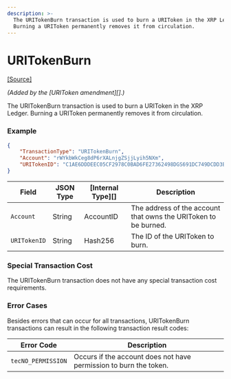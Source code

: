 ```yaml
---
description: >-
  The URITokenBurn transaction is used to burn a URIToken in the XRP Ledger.
  Burning a URIToken permanently removes it from circulation.
---
```


# URITokenBurn

[\[Source\]](https://github.com/ripple/rippled/blob/develop/src/ripple/app/tx/impl/URIToken.cpp)

_(Added by the \[URIToken amendment]\[].)_

The URITokenBurn transaction is used to burn a URIToken in the XRP Ledger. Burning a URIToken permanently removes it from circulation.

### Example

```json
{
    "TransactionType": "URITokenBurn",
    "Account": "rWYkbWkCeg8dP6rXALnjgZSjjLyih5NXm",
    "URITokenID": "C1AE6DDDEEC05CF2978C0BAD6FE27362498DGS691DC749DCDD3B95992978C0BA",
}
```

| Field        | JSON Type | \[Internal Type]\[] | Description                                                     |
| ------------ | --------- | ------------------- | --------------------------------------------------------------- |
| `Account`    | String    | AccountID           | The address of the account that owns the URIToken to be burned. |
| `URITokenID` | String    | Hash256             | The ID of the URIToken to burn.                                 |

### Special Transaction Cost

The URITokenBurn transaction does not have any special transaction cost requirements.

### Error Cases

Besides errors that can occur for all transactions, URITokenBurn transactions can result in the following transaction result codes:

| Error Code         | Description                                                       |
| ------------------ | ----------------------------------------------------------------- |
| `tecNO_PERMISSION` | Occurs if the account does not have permission to burn the token. |

